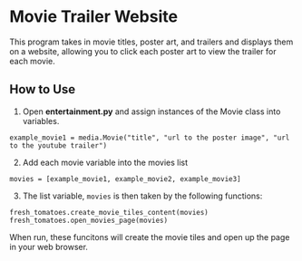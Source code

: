 # Movie Trailer Website

This program takes in movie titles, poster art, and trailers and displays them on a website, allowing you to click each poster art to view the trailer for each movie.

## How to Use

1. Open **entertainment.py** and assign instances of the Movie class into variables.

```
example_movie1 = media.Movie("title", "url to the poster image", "url to the youtube trailer")
```

2. Add each movie variable into the movies list

```
movies = [example_movie1, example_movie2, example_movie3]
```

3. The list variable, `movies` is then taken by the following functions:

```
fresh_tomatoes.create_movie_tiles_content(movies)
fresh_tomatoes.open_movies_page(movies)
```

When run, these funcitons will create the movie tiles and open up the page in your web browser.
